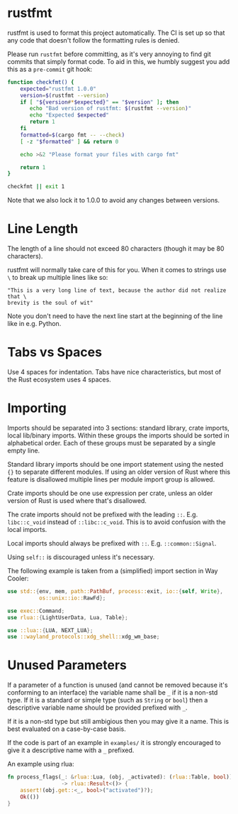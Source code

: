 # rustfmt
rustfmt is used to format this project automatically. The CI is set up so that any code that doesn't follow the formatting rules is denied.

Please run `rustfmt` before committing, as it's very annoying to find git commits that simply format code. To aid in this, we humbly suggest you add this as a `pre-commit` git hook:

```bash
function checkfmt() {
    expected="rustfmt 1.0.0"
    version=$(rustfmt --version)
    if [ "${version#*$expected}" == "$version" ]; then
       echo "Bad version of rustfmt: $(rustfmt --version)"
       echo "Expected $expected"
       return 1
    fi
    formatted=$(cargo fmt -- --check)
    [ -z "$formatted" ] && return 0

    echo >&2 "Please format your files with cargo fmt"

    return 1
}

checkfmt || exit 1
```

Note that we also lock it to 1.0.0 to avoid any changes between versions.

# Line Length
The length of a line should not exceed 80 characters (though it may be 80 characters).

rustfmt will normally take care of this for you. When it comes to strings use `\` to break up multiple lines like so:

```
"This is a very long line of text, because the author did not realize that \
brevity is the soul of wit"
```

Note you don't need to have the next line start at the beginning of the line like in e.g. Python.

# Tabs vs Spaces
Use 4 spaces for indentation. Tabs have nice characteristics, but most of the Rust ecosystem uses 4 spaces.

# Importing
Imports should be separated into 3 sections: standard library, crate imports, local lib/binary imports. Within these groups the imports should be sorted in alphabetical order. Each of these groups must be separated by a single empty line.

Standard library imports should be one import statement using the nested `{}` to separate different modules. If using an older version of Rust where this feature is disallowed multiple lines per module import group is allowed.

Crate imports should be one use expression per crate, unless an older version of Rust is used where that's disallowed.

The crate imports should not be prefixed with the leading `::`. E.g. `libc::c_void` instead of `::libc::c_void`. This is to avoid confusion with the local imports.

Local imports should always be prefixed with `::`. E.g. `::common::Signal`.

Using `self::` is discouraged unless it's necessary.

The following example is taken from a (simplified) import section in Way Cooler:

```rust
use std::{env, mem, path::PathBuf, process::exit, io::{self, Write},
          os::unix::io::RawFd};

use exec::Command;
use rlua::{LightUserData, Lua, Table};

use ::lua::{LUA, NEXT_LUA};
use ::wayland_protocols::xdg_shell::xdg_wm_base;
```

# Unused Parameters
If a parameter of a function is unused (and cannot be removed because it's conforming to an interface) the variable name shall be `_` if it is a non-std type. If it is a standard or simple type (such as `String` or `bool`) then a descriptive variable name should be provided prefixed with `_`.

If it is a non-std type but still ambigious then you may give it a name. This is best evaluated on a case-by-case basis.

If the code is part of an example in `examples/` it is strongly encouraged to give it a descriptive name with a `_` prefixed.

An example using rlua:

```rust
fn process_flags(_: &rlua::Lua, (obj, _activated): (rlua::Table, bool))
                 -> rlua::Result<()> {
    assert!(obj.get::<_, bool>("activated")?);
    Ok(())
}
```
